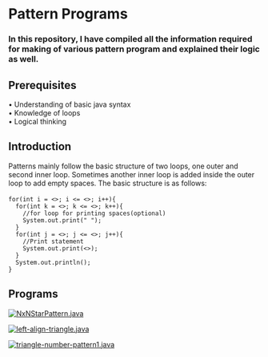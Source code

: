 <h1>Pattern Programs</h1>
<h3>In this repository, I have compiled all the information required for making of various pattern program and explained their logic as well.</h3>

<h2>Prerequisites</h2>
• Understanding of basic java syntax<br>
• Knowledge of loops<br>
• Logical thinking
<h2>Introduction</h2>
Patterns mainly follow the basic structure of two loops, one outer and second inner loop. Sometimes another inner loop is added inside the outer loop to add empty spaces. The basic structure is as follows:<br><br>
<code>for(int i = <>; i <= <>; i++){
  for(int k = <>; k <= <>; k++){
    //for loop for printing spaces(optional)
    System.out.print(" ");
  }
  for(int j = <>; j <= <>; j++){
    //Print statement
    System.out.print(<>);
  }
  System.out.println();
}</code>

<h2>Programs</h2>

<a href="https://github.com/archakNath/Java-Code-Reserves/blob/main/pattern/src/NxNStarPattern.java"><img src="https://takeuforward.org/wp-content/uploads/2022/08/P1.png" alt="NxNStarPattern.java"></a>

<a href="https://github.com/archakNath/Java-Code-Reserves/blob/main/pattern/src/left-align-triangle.java"><img src="https://takeuforward.org/wp-content/uploads/2022/08/P2.png" alt="left-align-triangle.java"></a>

<a href="https://github.com/archakNath/Java-Code-Reserves/blob/main/pattern/src/triangle-number-pattern1.java"><img src="https://takeuforward.org/wp-content/uploads/2022/08/P3.png" alt="triangle-number-pattern1.java"></a>
